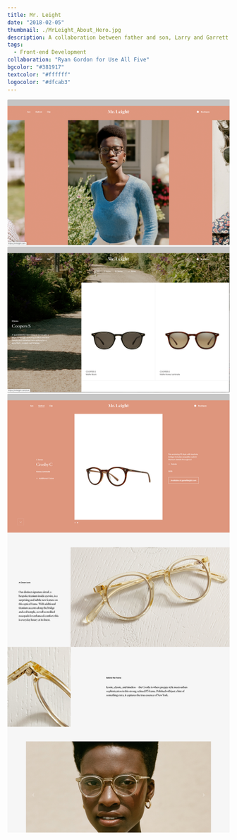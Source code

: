 ```yaml
---
title: Mr. Leight
date: "2018-02-05"
thumbnail: ./MrLeight_About_Hero.jpg
description: A collaboration between father and son, Larry and Garrett Leight, Mr. Leight bridges multiple generations of design and craftsmanship to deliver superlative contemporary eyewear.
tags:
  - Front-end Development
collaboration: "Ryan Gordon for Use All Five"
bgcolor: "#381917"
textcolor: "#ffffff"
logocolor: "#dfcab3"
---
```


![Mr. Leight](./leight-1.png)
![Mr. Leight](./leight-2.png)
![Mr. Leight](./leight-3.png) 